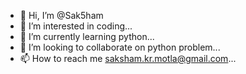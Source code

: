 - 👋 Hi, I’m @Sak5ham
- 👀 I’m interested in coding...
- 🌱 I’m currently learning python...
- 💞️ I’m looking to collaborate on python problem...
- 📫 How to reach me saksham.kr.motla@gmail.com...

<!---
Sak5ham/Sak5ham is a ✨ special ✨ repository because its `README.md` (this file) appears on your GitHub profile.
You can click the Preview link to take a look at your changes.
--->

